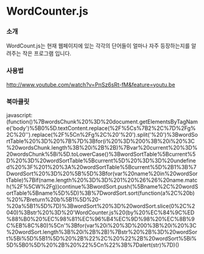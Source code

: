 WordCounter.js
=========

### 소개
WordCount.js는 현재 웹페이지에 있는 각각의 단어들이 얼마나 자주 등장하는지를 알려주는 작은 프로그램 입니다. 

### 사용법
http://www.youtube.com/watch?v=PnSz6sRt-fM&feature=youtu.be

### 북마클릿
javascript:(function()%7BwordsChunk%20%3D%20document.getElementsByTagName('body')%5B0%5D.textContent.replace(%2F%5Cs%7B2%2C%7D%2Fg%2C%20'').replace(%2F%5Cn%2Fg%2C%20'%20').split('%20')%3BwordSortTable%20%3D%20%7B%7D%3Bfor(i%20%3D%200%3B%20i%20%3C%20wordsChunk.length%3B%20i%2B%2B)%7Bvar%20current%20%3D%20wordsChunk%5Bi%5D.toLowerCase()%3BwordSortTable%5Bcurrent%5D%20%3D%20wordSortTable%5Bcurrent%5D%20%3D%3D%20undefined%20%3F%201%20%3A%20wordSortTable%5Bcurrent%5D%2B1%3B%7DwordSort%20%3D%20%5B%5D%3Bfor(var%20name%20in%20wordSortTable)%7Bif(name.length%20%3D%3D%201%20%26%26%20name.match(%2F%5CW%2Fg))continue%3BwordSort.push(%5Bname%2C%20wordSortTable%5Bname%5D%5D)%3B%7DwordSort.sort(function(a%2C%20b)%20%7Breturn%20b%5B1%5D%20-%20a%5B1%5D%7D)%3BwordSort%20%3D%20wordSort.slice(0%2C%2040)%3Bstr%20%3D%20'WordCounter.js%20(by%20%EC%84%9C%ED%88%B0%20%EC%98%81%EC%96%B4%EC%9D%98%20%EC%8B%9C%EB%8C%80)%5Cn'%3Bfor(var%20i%20%3D%200%3B%20i%20%3C%20wordSort.length%3B%20i%2B%2B)%7Bstr%20%2B%3D%20wordSort%5Bi%5D%5B1%5D%20%2B%22%2C%20%22%2B%20wordSort%5Bi%5D%5B0%5D%20%2B%20%22%5Cn%22%3B%7Dalert(str)%7D)()